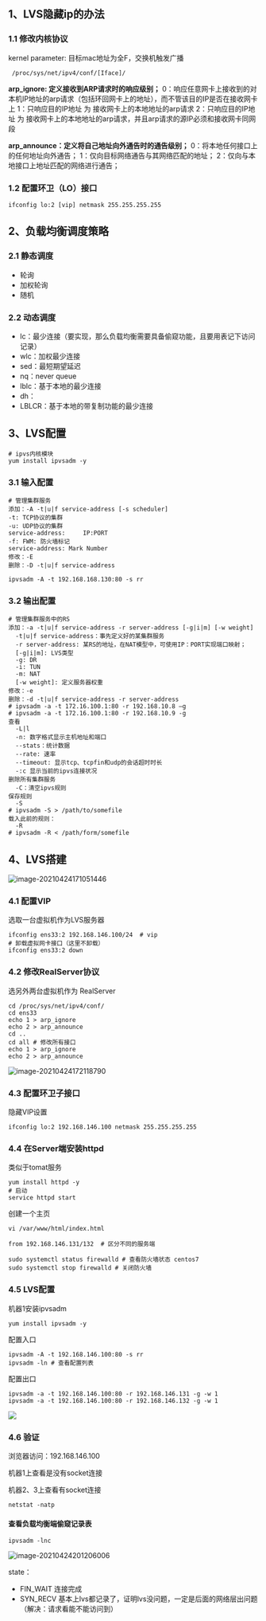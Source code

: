## 1、LVS隐藏ip的办法

### 1.1 修改内核协议

kernel parameter:
目标mac地址为全F，交换机触发广播

```shell
 /proc/sys/net/ipv4/conf/[Iface]/
```

**arp_ignore: 定义接收到ARP请求时的响应级别；**
 0：响应任意网卡上接收到的对本机IP地址的arp请求（包括环回网卡上的地址），而不管该目的IP是否在接收网卡上
 1：只响应目的IP地址 为 接收网卡上的本地地址的arp请求
 2：只响应目的IP地址 为 接收网卡上的本地地址的arp请求，并且arp请求的源IP必须和接收网卡同网段

**arp_announce：定义将自己地址向外通告时的通告级别；**
 0：将本地任何接口上的任何地址向外通告；
 1：仅向目标网络通告与其网络匹配的地址；
 2：仅向与本地接口上地址匹配的网络进行通告；



### 1.2 配置环卫（LO）接口

```shell
ifconfig lo:2 [vip] netmask 255.255.255.255
```



## 2、负载均衡调度策略

### 2.1 静态调度

- 轮询
- 加权轮询
- 随机

### 2.2 动态调度

- lc：最少连接（要实现，那么负载均衡需要具备偷窥功能，且要用表记下访问记录）
- wlc：加权最少连接
- sed：最短期望延迟
- nq：never queue
- lblc：基于本地的最少连接
- dh：
- LBLCR：基于本地的带复制功能的最少连接



## 3、LVS配置

```shell
# ipvs内核模块
yum install ipvsadm -y
```

### 3.1 输入配置

```shell
# 管理集群服务
添加：-A -t|u|f service-address [-s scheduler]
-t: TCP协议的集群
-u: UDP协议的集群
service-address:     IP:PORT
-f: FWM: 防火墙标记
service-address: Mark Number
修改：-E
删除：-D -t|u|f service-address

ipvsadm -A -t 192.168.168.130:80 -s rr
```



### 3.2 输出配置

```shell
# 管理集群服务中的RS
添加：-a -t|u|f service-address -r server-address [-g|i|m] [-w weight]
  -t|u|f service-address：事先定义好的某集群服务
  -r server-address: 某RS的地址，在NAT模型中，可使用IP：PORT实现端口映射；
  [-g|i|m]: LVS类型 
  -g: DR
  -i: TUN
  -m: NAT
  [-w weight]: 定义服务器权重
修改：-e
删除：-d -t|u|f service-address -r server-address
# ipvsadm -a -t 172.16.100.1:80 -r 192.168.10.8 –g
# ipvsadm -a -t 172.16.100.1:80 -r 192.168.10.9 -g
查看
  -L|l
  -n: 数字格式显示主机地址和端口
  --stats：统计数据
  --rate: 速率
  --timeout: 显示tcp、tcpfin和udp的会话超时时长
  -:c 显示当前的ipvs连接状况
删除所有集群服务
  -C：清空ipvs规则
保存规则
  -S
# ipvsadm -S > /path/to/somefile
载入此前的规则：
  -R
# ipvsadm -R < /path/form/somefile 
```



## 4、LVS搭建

![image-20210424171051446](G:\myStudy\img\distributed\lvs\16.png)



### 4.1 配置VIP

选取一台虚拟机作为LVS服务器

```shell
ifconfig ens33:2 192.168.146.100/24  # vip
# 卸载虚拟网卡接口（这里不卸载）
ifconfig ens33:2 down
```



### 4.2 修改RealServer协议

选另外两台虚拟机作为 RealServer

```shell
cd /proc/sys/net/ipv4/conf/
cd ens33
echo 1 > arp_ignore
echo 2 > arp_announce
cd ..
cd all # 修改所有接口
echo 1 > arp_ignore
echo 2 > arp_announce
```

![image-20210424172118790](G:\myStudy\img\distributed\lvs\17.png) 



### 4.3 配置环卫子接口

隐藏VIP设置

```shell
ifconfig lo:2 192.168.146.100 netmask 255.255.255.255
```



### 4.4 在Server端安装httpd

类似于tomat服务

```shell
yum install httpd -y
# 启动
service httpd start
```

创建一个主页

```shell
vi /var/www/html/index.html

from 192.168.146.131/132  # 区分不同的服务端
```

```shell
sudo systemctl status firewalld # 查看防火墙状态 centos7
sudo systemctl stop firewalld # 关闭防火墙
```



### 4.5  LVS配置

机器1安装ipvsadm

```shell
yum install ipvsadm -y
```

配置入口

```shell
ipvsadm -A -t 192.168.146.100:80 -s rr
ipvsadm -ln # 查看配置列表
```

配置出口

```shell
ipvsadm -a -t 192.168.146.100:80 -r 192.168.146.131 -g -w 1
ipvsadm -a -t 192.168.146.100:80 -r 192.168.146.132 -g -w 1
```

![](G:\myStudy\img\distributed\lvs\18.png) 



### 4.6 验证

浏览器访问：192.168.146.100



机器1上查看是没有socket连接

机器2、3上查看有socket连接

```
netstat -natp
```



#### 查看负载均衡端偷窥记录表

```shell
ipvsadm -lnc
```

![image-20210424201206006](G:\myStudy\img\distributed\lvs\19.png) 

state：

- FIN_WAIT 连接完成
- SYN_RECV 基本上lvs都记录了，证明lvs没问题，一定是后面的网络层出问题（解决：请求看能不能访问到）